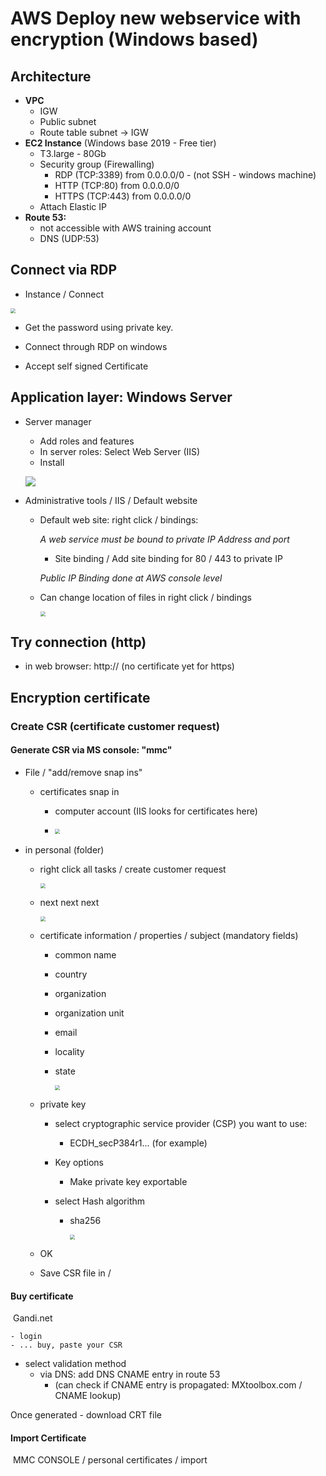 # AWS Deploy new webservice with encryption (Windows based)

## Architecture

- **VPC**
  - IGW
  - Public subnet
  - Route table subnet -> IGW
- **EC2 Instance** (Windows base 2019 - Free tier)
  - T3.large - 80Gb 
  - Security group (Firewalling)
    - RDP (TCP:3389) from 0.0.0.0/0 - (not SSH - windows machine)
    - HTTP (TCP:80) from 0.0.0.0/0
    - HTTPS (TCP:443) from 0.0.0.0/0
  - Attach Elastic IP
- **Route 53:**
  - not accessible with AWS training account
  - DNS (UDP:53)



## Connect via RDP

- Instance / Connect

<img src="connect_to_rdp.png" style="zoom:50%;" />

- Get the password using private key.

- Connect through RDP on windows
- Accept self signed Certificate



## Application layer: Windows Server

- Server manager

  - Add roles and features
  - In server roles: Select Web Server (IIS)
  - Install

  ![](severmanager_install_IIS.png)

  

- Administrative tools / IIS / Default website

  - Default web site: right click / bindings:

    *A web service must be bound to private IP Address and port*

    - Site binding / Add site binding  for 80 / 443 to private IP

    *Public IP Binding done at AWS console level*

  - Can change location of files in right click / bindings

    <img src="IIS_admin_tools.png" style="zoom:50%;" />

## Try connection (http)

- in web browser: http://<public IP> (no certificate yet for https)

## Encryption certificate

### Create CSR (certificate customer request)

#### Generate CSR via MS console: "mmc"

- File / "add/remove snap ins"

  - certificates snap in

    - computer account (IIS looks for certificates here)

    - <img src="mmc_certificate_snapin.png" style="zoom:50%;" />

      

- in personal (folder)

  - right click all tasks / create customer request

    <img src="console_create_CSR.png" style="zoom:50%;" />

  - next next next

    <img src="csr1.png" style="zoom:50%;" />

  - certificate information / properties / subject (mandatory fields)

    - common name

    - country

    - organization

    - organization unit

    - email

    - locality

    - state

      <img src="csr2.png" style="zoom:50%;" />

  - private key

    - select cryptographic service provider (CSP) you want to use:

      - ECDH_secP384r1... (for example)

    - Key options

      - Make private key exportable

    - select Hash algorithm

      - sha256

        <img src="csr3.png" style="zoom:50%;" />

  - OK

  - Save CSR file in <folder>/<file csr>



#### Buy certificate

​	Gandi.net

	- login
	- ... buy, paste your CSR

 - select validation method
   - via DNS: add DNS CNAME entry in route 53
     - (can check if CNAME entry is propagated: MXtoolbox.com /  CNAME lookup)

Once generated - download CRT file

#### Import Certificate

​	MMC CONSOLE / personal certificates / import